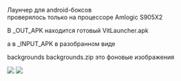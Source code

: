 Лаунчер для android-боксов     
проверялось только на процессоре Amlogic S905X2     

В _OUT_APK находится готовый VitLauncher.apk     

а в _INPUT_APK в разобранном виде     

backgrounds backgrounds.zip это фоновые изображения     

<img src="https://raw.githubusercontent.com/VitaliyVstyle/VitaliyVstyle.github.io/master/files/android/VitLauncher/image_01.png"/>     

<img src="https://raw.githubusercontent.com/VitaliyVstyle/VitaliyVstyle.github.io/master/files/android/VitLauncher/image_02.png"/>

